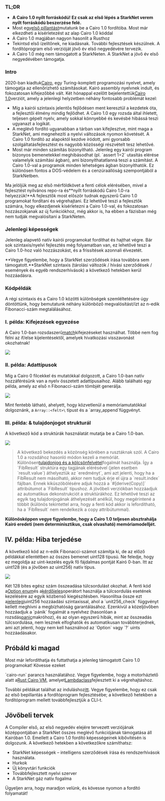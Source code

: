 ### TL;DR

* **A Cairo 1.0 nyílt forráskódú! Ez csak az első lépés a StarkNet verem nyílt forráskódú beszerzése felé.**
* Most egy[első pillantást](https://github.com/starkware-libs/cairo)mutatunk be a Cairo 1.0 fordítóba. Most már elkezdheti a kísérletezést az alap Cairo 1.0 kóddal
* A Cairo 1.0 magjában nagyon hasonlít a Rusthoz
* Tekintsd első ízelítőnek, ne kiadásnak. További fejlesztések készülnek. A fordítóprogram első verzióját jövő év első negyedévére tervezik.
* A Cairo 1.0 még nem támogatott a StarkNeten. A StarkNet a jövő év első negyedévében támogatja.

### Intro

2020-ban kiadtuk[Cairo](https://eprint.iacr.org/2021/1063.pdf), egy Turing-komplett programozási nyelvet, amely támogatja az ellenőrizhető számításokat. Kairó assembly nyelvnek indult, és fokozatosan kifejezőbbé vált. Két hónappal ezelőtt bejelentettük[Cairo 1.0](https://medium.com/starkware/cairo-1-0-aa96eefb19a0)verziót, amely a jelenlegi helyzetben néhány fontosabb problémát kezel:

* Míg a kairói szintaxis jelentős fejlődésen ment keresztül a kezdetek óta, a fejlesztői élmény mindig fejlődhet. A Cairo 1.0 egy rozsda által ihletett, teljesen gépelt nyelv, amely sokkal könnyebbé és kevésbé hibássá teszi ugyanazt a logikát.
* A meglévő fordító ugyanabban a tárban van kifejlesztve, mint maga a StarkNet, ami megnehezíti a nyelvi változások nyomon követését. A Cairo 1.0 fordító az alapoktól kezdve íródott, ami gyorsabb szolgáltatásfejlesztést és nagyobb közösségi részvételt tesz lehetővé.
* Most már minden számítás bizonyítható. Jelenleg egy kairói program bizonyos bemenetekkel meghibásodhat (pl. \`assert 1=2\` utasítás elérése valamelyik számítási ágban), ami bizonyíthatatlanná teszi a számítást. A Cairo 1.0-val a programok minden lehetséges ágban bizonyíthatók. Ez különösen fontos a DOS-védelem és a cenzúraállóság szempontjából a StarkNetben.

Ma jelöljük meg az első mérföldkövet a fenti célok elérésében, mivel a fejlesztést nyilvános repo-ra és**nyílt forráskódú Cairo 1.0-ra helyezzük!**A fejlesztők most először tudnak egyszerű Cairo 1.0 programokat fordítani és végrehajtani. Ez lehetővé teszi a fejlesztők számára, hogy elkezdjenek kísérletezni a Cairo 1.0-val, és fokozatosan hozzászokjanak az új funkciókhoz, még akkor is, ha ebben a fázisban még nem tudják megvalósítani a StarkNeten.

### Jelenlegi képességek

Jelenleg alapvető natív kairói programokat fordíthat és hajthat végre. Bár sok szintaxis/nyelvi fejlesztés még folyamatban van, ez lehetővé teszi a Cairo 1.0-hoz való hozzászokást, és a frissítések azonnali élvezetét.

**Vegye figyelembe, hogy a StarkNet szerződések írása továbbra sem támogatott.**StarkNet szintaxis (tárolási változók / hívási szerződések / események és egyéb rendszerhívások) a következő hetekben kerül hozzáadásra.

### Kódpéldák

A régi szintaxis és a Cairo 1.0 közötti különbségek szemléltetésére úgy döntöttünk, hogy bemutatunk néhány különböző megvalósítást/ízt az n-edik Fibonacci-szám megtalálásához.

### I. példa: Kifejezések egyezése

A Cairo 1.0-ban rozsdaszerű[match](https://doc.rust-lang.org/rust-by-example/flow_control/match.html?highlight=match#match)kifejezéseket használhat. Többé nem fog félni az if/else kijelentésektől, amelyek hivatkozási visszavonást okozhatnak!

![](/assets/code01.png)

### II. példa: Adattípusok

Míg a Cairo 0 filcekkel és mutatókkal dolgozott, a Cairo 1.0-ban natív hozzáférésünk van a nyelv összetett adattípusaihoz. Alább található egy példa, amely az első n Fibonacci-szám tömbjét generálja.

![](/assets/code02.png)

Mint fentebb látható, ahelyett, hogy közvetlenül a memóriamutatókkal dolgoznánk, a `Array::<felt>\` típust és a \`array_append\`függvényt.

### III. példa: & tulajdonjogot strukturál

A következő kód a struktúrák használatát mutatja be a Cairo 1.0-ban.

![](/assets/code03.png)

> A következő bekezdés a közönség körében a rusztáknak szól. A Cairo 1.0 a rozsdához hasonló módon kezeli a memóriát. Különösen[tulajdonjog és a kölcsönfelvétel](https://doc.rust-lang.org/book/ch04-01-what-is-ownership.html)fogalmát használja. Így a \`FibResult\` struktúra egy tagjának elérésével (jelen esetben \`result.value\`) áthelyeztük az \`eredményt\`, ami azt jelenti, hogy ha a FibResult nem másolható, akkor nem tudjuk érje el újra a \`result.index\` fájlban. Ennek kiküszöbölésére adjuk hozzá a \`#\[derive(Copy)]\` attribútumot a \`FibResult\` típushoz. A jövőbeli verziókban hozzáadjuk az automatikus dekonstrukciót a struktúrákhoz. Ez lehetővé teszi az egyik tag tulajdonjogának áthelyezését anélkül, hogy megérintené a többit (különös tekintettel arra, hogy a fenti kód akkor is lefordítható, ha a \`FibResult\` nem rendelkezik a copy attribútummal).

**Különösképpen vegye figyelembe, hogy a Cairo 1.0 teljesen absztrahálja Kairó eredeti (nem determinisztikus, csak olvasható) memóriamodelljét.**

## IV. példa: Hiba terjedése

A következő kód az n-edik Fibonacci-számot számítja ki, de az előző példákkal ellentétben az összes bemenet uint128 típusú. Ne feledje, hogy ez megoldja az uint-kezelés egyik fő fájdalmas pontját Kairó 0-ban. Itt az uint128 (és a jövőben az uint256) natív típus.

![](/assets/0_s8bhjf_ade3carmi.png)

Két 128 bites egész szám összeadása túlcsordulást okozhat. A fenti kód a[Option enum](https://doc.rust-lang.org/rust-by-example/std/option.html)és a[kérdőjeles](https://doc.rust-lang.org/rust-by-example/std/result/question_mark.html)operátort használja a túlcsordulás esetének kezelésére az egyik közbenső kiegészítésben. Hasonlítsa össze ezt a[jelenlegi](https://github.com/starkware-libs/cairo-lang/blob/9889fbd522edc5eff603356e1912e20642ae20af/src/starkware/cairo/common/uint256.cairo#L31)uint256 hozzáadási szintaxissal, ahol a \`unit256_check\` függvényt kellett meghívni a megbízhatóság garantálásához. Ezenkívül a közeljövőben hozzáadjuk a \`pánik\` fogalmát a nyelvhez (hasonlóan a rozsdás[panic](https://doc.rust-lang.org/rust-by-example/std/panic.html)makróhoz), és az olyan egyszerű hibák, mint az összeadás túlcsordulása, nem lesznek elfoghatók és automatikusan továbbterjednek, ami azt jelenti, hogy nem kell használnod az \`Option\` vagy \`?\` uints hozzáadásakor.

## Próbáld ki magad

Most már lefordíthatja és futtathatja a jelenleg támogatott Cairo 1.0 programokat! Kövesse ezeket</a>

\`cairo-run\` parancs használatához. Vegye figyelembe, hogy a motorháztető alatt a[Rust Cairo VM](https://github.com/lambdaclass/cairo-rs), amelyet[Lambdaclass](https://lambdaclass.com/)fejlesztett ki a végrehajtáshoz.</p> 

További példákat találhat az induláshoz[itt](https://github.com/starkware-libs/cairo2/tree/main/examples). Vegye figyelembe, hogy ez csak az első bepillantás a fordítóprogram fejlesztésébe; a következő hetekben a fordítóprogram mellett továbbfejlesztjük a CLI-t.



## Jövőbeli tervek

A Compiler első, az első negyedév elejére tervezett verziójának középpontjában a StarkNet összes meglévő funkciójának támogatása áll Kairóban 1.0. Emellett a Cairo 1.0 fordító képességeinek kibővítésén is dolgozunk. A következő hetekben a következőkre számíthatsz:

* StarkNet képességek – intelligens szerződések írása és rendszerhívások használata.
* Hurkok
* Új könyvtári funkciók
* Továbbfejlesztett nyelvi szerver
* A StarkNet gáz natív fogalma

Ügyeljen arra, hogy maradjon velünk, és kövesse nyomon a fordító folyamatát!